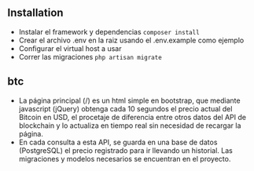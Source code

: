 ## Installation
- Instalar el framework y dependencias `composer install`
- Crear el archivo .env en la raiz usando el .env.example como ejemplo
- Configurar el virtual host a usar
- Correr las migraciones `php artisan migrate`
## btc
- La página principal (/) es un html simple en bootstrap, que mediante javascript (jQuery) obtenga cada 10 segundos el precio actual del Bitcoin en USD, el procetaje de diferencia entre otros datos del API de blockchain y lo actualiza en tiempo real sin necesidad de recargar la página.
- En cada consulta a esta API, se guarda en una base de datos (PostgreSQL) el precio registrado para ir llevando un historial. Las migraciones y modelos necesarios se encuentran en el proyecto.

